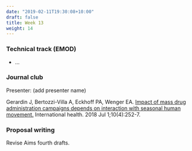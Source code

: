 ```yaml
---
date: "2019-02-11T19:30:08+10:00"
draft: false
title: Week 13
weight: 14
---
```


<!--more-->

### Technical track (EMOD)

- ...

### Journal club

Presenter: (add presenter name)

Gerardin J, Bertozzi-Villa A, Eckhoff PA, Wenger EA. [Impact of mass drug administration campaigns depends on interaction with seasonal human movement.](https://academic.oup.com/inthealth/article/10/4/252/4965024?login=true) International health. 2018 Jul 1;10(4):252-7.

### Proposal writing

Revise Aims fourth drafts.


